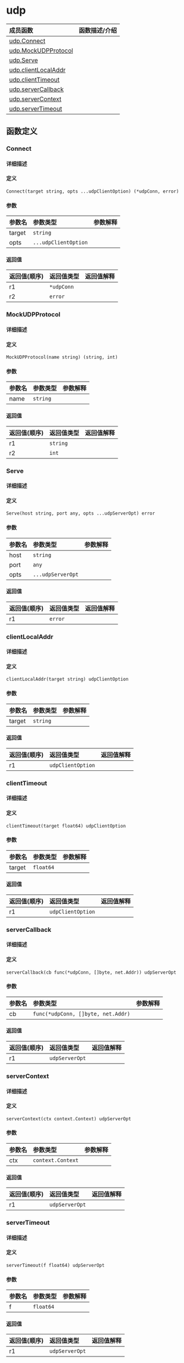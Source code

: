 # udp

|成员函数|函数描述/介绍|
|:------|:--------|
| [udp.Connect](#Connect) ||
| [udp.MockUDPProtocol](#MockUDPProtocol) ||
| [udp.Serve](#Serve) ||
| [udp.clientLocalAddr](#clientLocalAddr) ||
| [udp.clientTimeout](#clientTimeout) ||
| [udp.serverCallback](#serverCallback) ||
| [udp.serverContext](#serverContext) ||
| [udp.serverTimeout](#serverTimeout) ||


## 函数定义
### Connect

#### 详细描述


#### 定义

`Connect(target string, opts ...udpClientOption) (*udpConn, error)`

#### 参数
|参数名|参数类型|参数解释|
|:-----------|:---------- |:-----------|
| target | `string` |   |
| opts | `...udpClientOption` |   |

#### 返回值
|返回值(顺序)|返回值类型|返回值解释|
|:-----------|:---------- |:-----------|
| r1 | `*udpConn` |   |
| r2 | `error` |   |


### MockUDPProtocol

#### 详细描述


#### 定义

`MockUDPProtocol(name string) (string, int)`

#### 参数
|参数名|参数类型|参数解释|
|:-----------|:---------- |:-----------|
| name | `string` |   |

#### 返回值
|返回值(顺序)|返回值类型|返回值解释|
|:-----------|:---------- |:-----------|
| r1 | `string` |   |
| r2 | `int` |   |


### Serve

#### 详细描述


#### 定义

`Serve(host string, port any, opts ...udpServerOpt) error`

#### 参数
|参数名|参数类型|参数解释|
|:-----------|:---------- |:-----------|
| host | `string` |   |
| port | `any` |   |
| opts | `...udpServerOpt` |   |

#### 返回值
|返回值(顺序)|返回值类型|返回值解释|
|:-----------|:---------- |:-----------|
| r1 | `error` |   |


### clientLocalAddr

#### 详细描述


#### 定义

`clientLocalAddr(target string) udpClientOption`

#### 参数
|参数名|参数类型|参数解释|
|:-----------|:---------- |:-----------|
| target | `string` |   |

#### 返回值
|返回值(顺序)|返回值类型|返回值解释|
|:-----------|:---------- |:-----------|
| r1 | `udpClientOption` |   |


### clientTimeout

#### 详细描述


#### 定义

`clientTimeout(target float64) udpClientOption`

#### 参数
|参数名|参数类型|参数解释|
|:-----------|:---------- |:-----------|
| target | `float64` |   |

#### 返回值
|返回值(顺序)|返回值类型|返回值解释|
|:-----------|:---------- |:-----------|
| r1 | `udpClientOption` |   |


### serverCallback

#### 详细描述


#### 定义

`serverCallback(cb func(*udpConn, []byte, net.Addr)) udpServerOpt`

#### 参数
|参数名|参数类型|参数解释|
|:-----------|:---------- |:-----------|
| cb | `func(*udpConn, []byte, net.Addr)` |   |

#### 返回值
|返回值(顺序)|返回值类型|返回值解释|
|:-----------|:---------- |:-----------|
| r1 | `udpServerOpt` |   |


### serverContext

#### 详细描述


#### 定义

`serverContext(ctx context.Context) udpServerOpt`

#### 参数
|参数名|参数类型|参数解释|
|:-----------|:---------- |:-----------|
| ctx | `context.Context` |   |

#### 返回值
|返回值(顺序)|返回值类型|返回值解释|
|:-----------|:---------- |:-----------|
| r1 | `udpServerOpt` |   |


### serverTimeout

#### 详细描述


#### 定义

`serverTimeout(f float64) udpServerOpt`

#### 参数
|参数名|参数类型|参数解释|
|:-----------|:---------- |:-----------|
| f | `float64` |   |

#### 返回值
|返回值(顺序)|返回值类型|返回值解释|
|:-----------|:---------- |:-----------|
| r1 | `udpServerOpt` |   |


